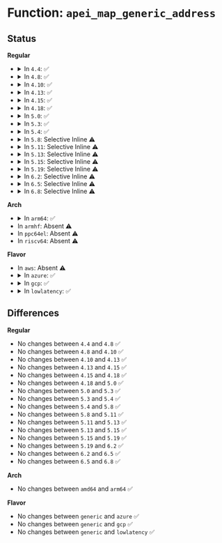 # Function: <code>apei_map_generic_address</code>

## Status
<b>Regular</b>
<ul>
<li>
<details>
<summary>In <code>4.4</code>: ✅</summary>

```c
int apei_map_generic_address(struct acpi_generic_address *reg);
```

**Collision:** Unique Global

**Inline:** No

**Transformation:** False

**Instances:**

```
In drivers/acpi/apei/apei-base.c (ffffffff814b33b0)
Location: drivers/acpi/apei/apei-base.c:632
Inline: False
Direct callers:
  - drivers/acpi/apei/apei-base.c:pre_map_gar_callback
  - drivers/acpi/apei/ghes.c:ghes_probe
```
**Symbols:**

```
ffffffff814b33b0-ffffffff814b3404: apei_map_generic_address (STB_GLOBAL)
```
</details>
</li>
<li>
<details>
<summary>In <code>4.8</code>: ✅</summary>

```c
int apei_map_generic_address(struct acpi_generic_address *reg);
```

**Collision:** Unique Global

**Inline:** No

**Transformation:** False

**Instances:**

```
In drivers/acpi/apei/apei-base.c (ffffffff81502d00)
Location: drivers/acpi/apei/apei-base.c:634
Inline: False
Direct callers:
  - drivers/acpi/apei/apei-base.c:pre_map_gar_callback
  - drivers/acpi/apei/ghes.c:ghes_probe
```
**Symbols:**

```
ffffffff81502d00-ffffffff81502d54: apei_map_generic_address (STB_GLOBAL)
```
</details>
</li>
<li>
<details>
<summary>In <code>4.10</code>: ✅</summary>

```c
int apei_map_generic_address(struct acpi_generic_address *reg);
```

**Collision:** Unique Global

**Inline:** No

**Transformation:** False

**Instances:**

```
In drivers/acpi/apei/apei-base.c (ffffffff81526ef0)
Location: drivers/acpi/apei/apei-base.c:634
Inline: False
Direct callers:
  - drivers/acpi/apei/apei-base.c:pre_map_gar_callback
  - drivers/acpi/apei/ghes.c:ghes_probe
```
**Symbols:**

```
ffffffff81526ef0-ffffffff81526f44: apei_map_generic_address (STB_GLOBAL)
```
</details>
</li>
<li>
<details>
<summary>In <code>4.13</code>: ✅</summary>

```c
int apei_map_generic_address(struct acpi_generic_address *reg);
```

**Collision:** Unique Global

**Inline:** No

**Transformation:** False

**Instances:**

```
In drivers/acpi/apei/apei-base.c (ffffffff81539e10)
Location: drivers/acpi/apei/apei-base.c:634
Inline: False
Direct callers:
  - drivers/acpi/apei/apei-base.c:pre_map_gar_callback
  - drivers/acpi/apei/ghes.c:ghes_probe
  - drivers/acpi/apei/ghes.c:ghes_probe
```
**Symbols:**

```
ffffffff81539e10-ffffffff81539e64: apei_map_generic_address (STB_GLOBAL)
```
</details>
</li>
<li>
<details>
<summary>In <code>4.15</code>: ✅</summary>

```c
int apei_map_generic_address(struct acpi_generic_address *reg);
```

**Collision:** Unique Global

**Inline:** No

**Transformation:** False

**Instances:**

```
In drivers/acpi/apei/apei-base.c (ffffffff8159c970)
Location: drivers/acpi/apei/apei-base.c:634
Inline: False
Direct callers:
  - drivers/acpi/apei/apei-base.c:pre_map_gar_callback
  - drivers/acpi/apei/ghes.c:ghes_probe
  - drivers/acpi/apei/ghes.c:ghes_probe
```
**Symbols:**

```
ffffffff8159c970-ffffffff8159c9c4: apei_map_generic_address (STB_GLOBAL)
```
</details>
</li>
<li>
<details>
<summary>In <code>4.18</code>: ✅</summary>

```c
int apei_map_generic_address(struct acpi_generic_address *reg);
```

**Collision:** Unique Global

**Inline:** No

**Transformation:** False

**Instances:**

```
In drivers/acpi/apei/apei-base.c (ffffffff815d4610)
Location: drivers/acpi/apei/apei-base.c:634
Inline: False
Direct callers:
  - drivers/acpi/apei/apei-base.c:pre_map_gar_callback
  - drivers/acpi/apei/ghes.c:ghes_probe
  - drivers/acpi/apei/ghes.c:ghes_probe
```
**Symbols:**

```
ffffffff815d4610-ffffffff815d4664: apei_map_generic_address (STB_GLOBAL)
```
</details>
</li>
<li>
<details>
<summary>In <code>5.0</code>: ✅</summary>

```c
int apei_map_generic_address(struct acpi_generic_address *reg);
```

**Collision:** Unique Global

**Inline:** No

**Transformation:** False

**Instances:**

```
In drivers/acpi/apei/apei-base.c (ffffffff815eddc0)
Location: drivers/acpi/apei/apei-base.c:634
Inline: False
Direct callers:
  - drivers/acpi/apei/apei-base.c:pre_map_gar_callback
  - drivers/acpi/apei/ghes.c:ghes_probe
  - drivers/acpi/apei/ghes.c:ghes_probe
```
**Symbols:**

```
ffffffff815eddc0-ffffffff815ede14: apei_map_generic_address (STB_GLOBAL)
```
</details>
</li>
<li>
<details>
<summary>In <code>5.3</code>: ✅</summary>

```c
int apei_map_generic_address(struct acpi_generic_address *reg);
```

**Collision:** Unique Global

**Inline:** No

**Transformation:** False

**Instances:**

```
In drivers/acpi/apei/apei-base.c (ffffffff8161fb60)
Location: drivers/acpi/apei/apei-base.c:626
Inline: False
Direct callers:
  - drivers/acpi/apei/apei-base.c:pre_map_gar_callback
  - drivers/acpi/apei/ghes.c:ghes_probe
  - drivers/acpi/apei/ghes.c:ghes_probe
```
**Symbols:**

```
ffffffff8161fb60-ffffffff8161fbb6: apei_map_generic_address (STB_GLOBAL)
```
</details>
</li>
<li>
<details>
<summary>In <code>5.4</code>: ✅</summary>

```c
int apei_map_generic_address(struct acpi_generic_address *reg);
```

**Collision:** Unique Global

**Inline:** No

**Transformation:** False

**Instances:**

```
In drivers/acpi/apei/apei-base.c (ffffffff81641640)
Location: drivers/acpi/apei/apei-base.c:626
Inline: False
Direct callers:
  - drivers/acpi/apei/apei-base.c:pre_map_gar_callback
  - drivers/acpi/apei/ghes.c:ghes_probe
  - drivers/acpi/apei/ghes.c:ghes_probe
```
**Symbols:**

```
ffffffff81641640-ffffffff81641696: apei_map_generic_address (STB_GLOBAL)
```
</details>
</li>
<li>
<details>
<summary>In <code>5.8</code>: Selective Inline ⚠️</summary>

```c
int apei_map_generic_address(struct acpi_generic_address *reg);
```

**Collision:** Unique Global

**Inline:** Selective

**Transformation:** False

**Instances:**

```
In drivers/acpi/apei/apei-base.c (ffffffff816ee992)
Location: drivers/acpi/apei/apei-base.c:626
Inline: True
Inline callers:
  - drivers/acpi/apei/apei-base.c:apei_exec_pre_map_gars
Direct callers:
  - drivers/acpi/apei/ghes.c:ghes_new
  - drivers/acpi/apei/ghes.c:ghes_new
```
**Symbols:**

```
ffffffff816ee3d0-ffffffff816ee424: apei_map_generic_address (STB_GLOBAL)
```
</details>
</li>
<li>
<details>
<summary>In <code>5.11</code>: Selective Inline ⚠️</summary>

```c
int apei_map_generic_address(struct acpi_generic_address *reg);
```

**Collision:** Unique Global

**Inline:** Selective

**Transformation:** False

**Instances:**

```
In drivers/acpi/apei/apei-base.c (ffffffff8170bfc3)
Location: drivers/acpi/apei/apei-base.c:626
Inline: True
Inline callers:
  - drivers/acpi/apei/apei-base.c:apei_exec_pre_map_gars
  - drivers/acpi/apei/apei-base.c:apei_exec_pre_map_gars
Direct callers:
  - drivers/acpi/apei/ghes.c:ghes_new
  - drivers/acpi/apei/ghes.c:ghes_new
```
**Symbols:**

```
ffffffff8170bc30-ffffffff8170bca3: apei_map_generic_address (STB_GLOBAL)
```
</details>
</li>
<li>
<details>
<summary>In <code>5.13</code>: Selective Inline ⚠️</summary>

```c
int apei_map_generic_address(struct acpi_generic_address *reg);
```

**Collision:** Unique Global

**Inline:** Selective

**Transformation:** False

**Instances:**

```
In drivers/acpi/apei/apei-base.c (ffffffff816ed603)
Location: drivers/acpi/apei/apei-base.c:626
Inline: True
Inline callers:
  - drivers/acpi/apei/apei-base.c:apei_exec_pre_map_gars
  - drivers/acpi/apei/apei-base.c:apei_exec_pre_map_gars
Direct callers:
  - drivers/acpi/apei/ghes.c:ghes_new
  - drivers/acpi/apei/ghes.c:ghes_new
```
**Symbols:**

```
ffffffff816ed270-ffffffff816ed2e3: apei_map_generic_address (STB_GLOBAL)
```
</details>
</li>
<li>
<details>
<summary>In <code>5.15</code>: Selective Inline ⚠️</summary>

```c
int apei_map_generic_address(struct acpi_generic_address *reg);
```

**Collision:** Unique Global

**Inline:** Selective

**Transformation:** False

**Instances:**

```
In drivers/acpi/apei/apei-base.c (ffffffff81767763)
Location: drivers/acpi/apei/apei-base.c:626
Inline: True
Inline callers:
  - drivers/acpi/apei/apei-base.c:apei_exec_pre_map_gars
  - drivers/acpi/apei/apei-base.c:apei_exec_pre_map_gars
Direct callers:
  - drivers/acpi/apei/ghes.c:ghes_new
  - drivers/acpi/apei/ghes.c:ghes_new
```
**Symbols:**

```
ffffffff817673b0-ffffffff81767423: apei_map_generic_address (STB_GLOBAL)
```
</details>
</li>
<li>
<details>
<summary>In <code>5.19</code>: Selective Inline ⚠️</summary>

```c
int apei_map_generic_address(struct acpi_generic_address *reg);
```

**Collision:** Unique Global

**Inline:** Selective

**Transformation:** False

**Instances:**

```
In drivers/acpi/apei/apei-base.c (ffffffff8189bebb)
Location: drivers/acpi/apei/apei-base.c:626
Inline: True
Inline callers:
  - drivers/acpi/apei/apei-base.c:apei_exec_pre_map_gars
  - drivers/acpi/apei/apei-base.c:apei_exec_pre_map_gars
Direct callers:
  - drivers/acpi/apei/ghes.c:ghes_new
  - drivers/acpi/apei/ghes.c:ghes_new
```
**Symbols:**

```
ffffffff8189ba90-ffffffff8189bb17: apei_map_generic_address (STB_GLOBAL)
```
</details>
</li>
<li>
<details>
<summary>In <code>6.2</code>: Selective Inline ⚠️</summary>

```c
int apei_map_generic_address(struct acpi_generic_address *reg);
```

**Collision:** Unique Global

**Inline:** Selective

**Transformation:** False

**Instances:**

```
In drivers/acpi/apei/apei-base.c (ffffffff819e46cb)
Location: drivers/acpi/apei/apei-base.c:623
Inline: True
Inline callers:
  - drivers/acpi/apei/apei-base.c:apei_exec_pre_map_gars
  - drivers/acpi/apei/apei-base.c:apei_exec_pre_map_gars
Direct callers:
  - drivers/acpi/apei/ghes.c:ghes_new
  - drivers/acpi/apei/ghes.c:ghes_new
```
**Symbols:**

```
ffffffff819e4220-ffffffff819e42a7: apei_map_generic_address (STB_GLOBAL)
```
</details>
</li>
<li>
<details>
<summary>In <code>6.5</code>: Selective Inline ⚠️</summary>

```c
int apei_map_generic_address(struct acpi_generic_address *reg);
```

**Collision:** Unique Global

**Inline:** Selective

**Transformation:** False

**Instances:**

```
In drivers/acpi/apei/apei-base.c (ffffffff81a2cce3)
Location: drivers/acpi/apei/apei-base.c:623
Inline: True
Inline callers:
  - drivers/acpi/apei/apei-base.c:apei_exec_pre_map_gars
  - drivers/acpi/apei/apei-base.c:apei_exec_pre_map_gars
Direct callers:
  - drivers/acpi/apei/ghes.c:ghes_new
  - drivers/acpi/apei/ghes.c:ghes_new
```
**Symbols:**

```
ffffffff81a2c840-ffffffff81a2c8c7: apei_map_generic_address (STB_GLOBAL)
```
</details>
</li>
<li>
<details>
<summary>In <code>6.8</code>: Selective Inline ⚠️</summary>

```c
int apei_map_generic_address(struct acpi_generic_address *reg);
```

**Collision:** Unique Global

**Inline:** Selective

**Transformation:** False

**Instances:**

```
In drivers/acpi/apei/apei-base.c (ffffffff81a77f23)
Location: drivers/acpi/apei/apei-base.c:623
Inline: True
Inline callers:
  - drivers/acpi/apei/apei-base.c:apei_exec_pre_map_gars
  - drivers/acpi/apei/apei-base.c:apei_exec_pre_map_gars
Direct callers:
  - drivers/acpi/apei/ghes.c:ghes_new
  - drivers/acpi/apei/ghes.c:ghes_new
```
**Symbols:**

```
ffffffff81a77a80-ffffffff81a77b07: apei_map_generic_address (STB_GLOBAL)
```
</details>
</li>
</ul>
<b>Arch</b>
<ul>
<li>
<details>
<summary>In <code>arm64</code>: ✅</summary>

```c
int apei_map_generic_address(struct acpi_generic_address *reg);
```

**Collision:** Unique Global

**Inline:** No

**Transformation:** False

**Instances:**

```
In drivers/acpi/apei/apei-base.c (ffff8000107ac558)
Location: drivers/acpi/apei/apei-base.c:626
Inline: False
Direct callers:
  - drivers/acpi/apei/apei-base.c:pre_map_gar_callback
  - drivers/acpi/apei/ghes.c:ghes_probe
  - drivers/acpi/apei/ghes.c:ghes_probe
```
**Symbols:**

```
ffff8000107ac558-ffff8000107ac5c0: apei_map_generic_address (STB_GLOBAL)
```
</details>
</li>
<li>
In <code>armhf</code>: Absent ⚠️
</li>
<li>
In <code>ppc64el</code>: Absent ⚠️
</li>
<li>
In <code>riscv64</code>: Absent ⚠️
</li>
</ul>
<b>Flavor</b>
<ul>
<li>
In <code>aws</code>: Absent ⚠️
</li>
<li>
<details>
<summary>In <code>azure</code>: ✅</summary>

```c
int apei_map_generic_address(struct acpi_generic_address *reg);
```

**Collision:** Unique Global

**Inline:** No

**Transformation:** False

**Instances:**

```
In drivers/acpi/apei/apei-base.c (ffffffff815fda50)
Location: drivers/acpi/apei/apei-base.c:626
Inline: False
Direct callers:
  - drivers/acpi/apei/apei-base.c:pre_map_gar_callback
```
**Symbols:**

```
ffffffff815fda50-ffffffff815fdaa6: apei_map_generic_address (STB_GLOBAL)
```
</details>
</li>
<li>
<details>
<summary>In <code>gcp</code>: ✅</summary>

```c
int apei_map_generic_address(struct acpi_generic_address *reg);
```

**Collision:** Unique Global

**Inline:** No

**Transformation:** False

**Instances:**

```
In drivers/acpi/apei/apei-base.c (ffffffff81635480)
Location: drivers/acpi/apei/apei-base.c:626
Inline: False
Direct callers:
  - drivers/acpi/apei/apei-base.c:pre_map_gar_callback
  - drivers/acpi/apei/ghes.c:ghes_probe
  - drivers/acpi/apei/ghes.c:ghes_probe
```
**Symbols:**

```
ffffffff81635480-ffffffff816354d6: apei_map_generic_address (STB_GLOBAL)
```
</details>
</li>
<li>
<details>
<summary>In <code>lowlatency</code>: ✅</summary>

```c
int apei_map_generic_address(struct acpi_generic_address *reg);
```

**Collision:** Unique Global

**Inline:** No

**Transformation:** False

**Instances:**

```
In drivers/acpi/apei/apei-base.c (ffffffff8164f790)
Location: drivers/acpi/apei/apei-base.c:626
Inline: False
Direct callers:
  - drivers/acpi/apei/apei-base.c:pre_map_gar_callback
  - drivers/acpi/apei/ghes.c:ghes_probe
  - drivers/acpi/apei/ghes.c:ghes_probe
```
**Symbols:**

```
ffffffff8164f790-ffffffff8164f7e6: apei_map_generic_address (STB_GLOBAL)
```
</details>
</li>
</ul>

## Differences
<b>Regular</b>
<ul>
<li>
No changes between <code>4.4</code> and <code>4.8</code> ✅
</li>
<li>
No changes between <code>4.8</code> and <code>4.10</code> ✅
</li>
<li>
No changes between <code>4.10</code> and <code>4.13</code> ✅
</li>
<li>
No changes between <code>4.13</code> and <code>4.15</code> ✅
</li>
<li>
No changes between <code>4.15</code> and <code>4.18</code> ✅
</li>
<li>
No changes between <code>4.18</code> and <code>5.0</code> ✅
</li>
<li>
No changes between <code>5.0</code> and <code>5.3</code> ✅
</li>
<li>
No changes between <code>5.3</code> and <code>5.4</code> ✅
</li>
<li>
No changes between <code>5.4</code> and <code>5.8</code> ✅
</li>
<li>
No changes between <code>5.8</code> and <code>5.11</code> ✅
</li>
<li>
No changes between <code>5.11</code> and <code>5.13</code> ✅
</li>
<li>
No changes between <code>5.13</code> and <code>5.15</code> ✅
</li>
<li>
No changes between <code>5.15</code> and <code>5.19</code> ✅
</li>
<li>
No changes between <code>5.19</code> and <code>6.2</code> ✅
</li>
<li>
No changes between <code>6.2</code> and <code>6.5</code> ✅
</li>
<li>
No changes between <code>6.5</code> and <code>6.8</code> ✅
</li>
</ul>
<b>Arch</b>
<ul>
<li>
No changes between <code>amd64</code> and <code>arm64</code> ✅
</li>
</ul>
<b>Flavor</b>
<ul>
<li>
No changes between <code>generic</code> and <code>azure</code> ✅
</li>
<li>
No changes between <code>generic</code> and <code>gcp</code> ✅
</li>
<li>
No changes between <code>generic</code> and <code>lowlatency</code> ✅
</li>
</ul>

